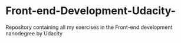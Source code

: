 # Front-end-Development-Udacity-
Repository containing all my exercises in the Front-end development nanodegree by Udacity
